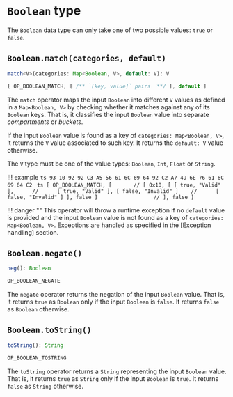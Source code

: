 # `Boolean` type

The `Boolean` data type can only take one of two possible values: `true`
or `false`.

## `Boolean.match(categories, default)`
```ts
match<V>(categories: Map<Boolean, V>, default: V): V
```
```ts
[ OP_BOOLEAN_MATCH, [ /** `[key, value]` pairs  **/ ], default ]
```
The `match` operator maps the input `Boolean` into different `V` values
as defined in a `Map<Boolean, V>` by checking whether it matches against
any of its `Boolean` keys. That is, it classifies the input `Boolean`
value into separate *compartments* or *buckets*.

If the input `Boolean` value is found as a key of `categories:
Map<Boolean, V>`, it returns the `V` value associated to such key. It
returns the `default: V` value otherwise.

The `V` type must be one of the value types: `Boolean`, `Int`, `Float`
or `String`.

!!! example
    ```ts
    93 10 92 92 C3 A5 56 61 6C 69 64 92 C2 A7 49 6E 76 61 6C 69 64 C2
    ```
    ```ts
    [ OP_BOOLEAN_MATCH, [       // [ 0x10, [
        [ true, "Valid" ],      //      [ true, "Valid" ],
        [ false, "Invalid" ]    //      [ false, "Invalid" ]
    ], false ]                  // ], false ]
    ```

!!! danger ""
    This operator will throw a runtime exception if no `default` value 
    is provided and the input `Boolean` value is not found as a key of 
    `categories: Map<Boolean, V>`. Exceptions are handled as specified 
    in the [Exception handling] section. 

## `Boolean.negate()`
```ts
neg(): Boolean
```
```ts
OP_BOOLEAN_NEGATE
```
The `negate` operator returns the negation of the input `Boolean` value.
That is, it returns `true` as `Boolean` only if the input `Boolean` is
`false`. It returns `false` as `Boolean` otherwise.

## `Boolean.toString()`
```ts
toString(): String
```
```ts
OP_BOOLEAN_TOSTRING
```
The `toString` operator returns a `String` representing the input
`Boolean` value. That is, it returns `true` as `String` only if the
input `Boolean` is `true`. It returns `false` as `String` otherwise.
